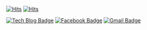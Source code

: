 [![Hits](https://hits.seeyoufarm.com/api/count/incr/badge.svg?url=https%3A%2F%2Fgithub.com%2Fgowoonsori)](https://hits.seeyoufarm.com)
[![Hits](https://hits.seeyoufarm.com/api/count/incr/badge.svg?url=https%3A%2F%2Fvelog.io%2F%40gowoonsori%2F%25ED%2594%2584%25EB%25A1%259C%25EA%25B7%25B8%25EB%259E%2598%25EB%25A8%25B8%25EC%258A%25A4cpp%25EB%25B2%25A0%25EC%258A%25A4%25ED%258A%25B8%25EC%2595%25A8%25EB%25B2%2594)](https://hits.seeyoufarm.com)
  
  [![Tech Blog Badge](http://img.shields.io/badge/-Tech%20blog-black?style=flat-square&logo=github&link=https://velog.io/@gowoonsori)](https://velog.io/@gowoonsori)
  [![Facebook Badge](https://img.shields.io/badge/facebook-1877f2?style=flat-square&logo=facebook&logoColor=white&link=https://www.facebook.com/gowoonsori97)](https://www.facebook.com/gowoonsori97)
  [![Gmail Badge](https://img.shields.io/badge/Gmail-d14836?style=flat-square&logo=Gmail&logoColor=white&link=mailto:gowoonsori97@gmail.com)](mailto:gowoonsori97@gmail.com)
	

 


 
